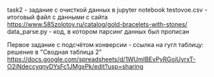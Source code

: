 task2 - задание с очисткой данных в jupyter notebook
testovoe.csv - итоговый файл с данными с сайта https://www.585zolotoy.ru/catalog/gold-bracelets-with-stones/
data_parse.py - код, в котором парсинг данных был прописан

Первое задание с подсчётом конверсии - ссылка на гугл таблицу: решение в "Сводная таблица 2" https://docs.google.com/spreadsheets/d/1WUmlBEvPyRGoiUyrxT-O2iNdeccyqnyDYsFc1JMgxPk/edit?usp=sharing
